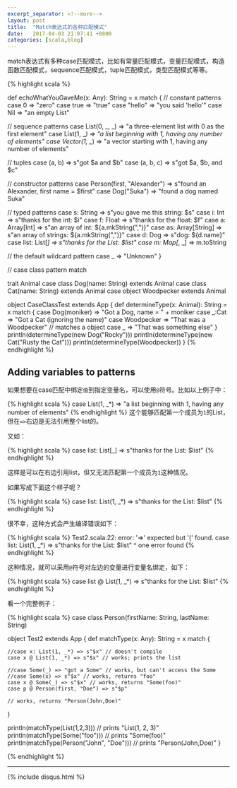 ```yaml
---
excerpt_separator: <!--more-->
layout: post
title:  "Match表达式的各种匹配模式"
date:   2017-04-03 21:07:41 +0800
categories: [scala,blog]
---
```


match表达式有多种case匹配模式，比如有常量匹配模式，变量匹配模式，构造函数匹配模式，sequence匹配模式，tuple匹配模式，类型匹配模式等等。

<!--more-->

{% highlight scala %}

def echoWhatYouGaveMe(x: Any): String = x match {
   // constant patterns
   case 0 => "zero"
   case true => "true"
   case "hello" => "you said 'hello'" case Nil => "an empty List"
   
   // sequence patterns
   case List(0, _, _) => "a three-element list with 0 as the first element"
   case List(1, _*) => "a list beginning with 1, having any number of elements" 
   case Vector(1, _*) => "a vector starting with 1, having any number of elements"

   // tuples
   case (a, b) => s"got $a and $b"
   case (a, b, c) => s"got $a, $b, and $c"
      
   // constructor patterns
   case Person(first, "Alexander") => s"found an Alexander, first name = $first" 
   case Dog("Suka") => "found a dog named Suka"
      
   // typed patterns
   case s: String => s"you gave me this string: $s"
   case i: Int => s"thanks for the int: $i"
   case f: Float => s"thanks for the float: $f"
   case a: Array[Int] => s"an array of int: ${a.mkString(",")}"
   case as: Array[String] => s"an array of strings: ${a.mkString(",")}"
   case d: Dog => s"dog: ${d.name}"
   case list: List[_] => s"thanks for the List: $list" 
   case m: Map[_, _] => m.toString
   
   // the default wildcard pattern
   case _ => "Unknown" 
}

// case class pattern match

trait Animal
case class Dog(name: String) extends Animal 
case class Cat(name: String) extends Animal 
case object Woodpecker extends Animal

object CaseClassTest extends App {
  def determineType(x: Animal): String = x match {
    case Dog(moniker) => "Got a Dog, name = " + moniker 
    case _:Cat => "Got a Cat (ignoring the name)"
    case Woodpecker => "That was a Woodpecker"  // matches a object
    case _ => "That was something else"
  }
  println(determineType(new Dog("Rocky"))) 
  println(determineType(new Cat("Rusty the Cat")))
  println(determineType(Woodpecker))
}
{% endhighlight %}

## Adding variables to patterns
如果想要在case匹配中绑定`值`到指定变量名，可以使用`@`符号。比如以上例子中：

{% highlight scala %}
case List(1, _*) => "a list beginning with 1, having any number of elements"
{% endhighlight %}
这个能够匹配第一个成员为`1`的List，但在`=>`右边是无法引用整个list的。

又如：

{% highlight scala %}
case list: List[_] => s"thanks for the List: $list"
{% endhighlight %}

这样是可以在右边引用list，但又无法匹配第一个成员为`1`这种情况。

如果写成下面这个样子呢？

{% highlight scala %}
case list: List(1, _*) => s"thanks for the List: $list"
{% endhighlight %}

很不幸，这种方式会产生编译错误如下：

{% highlight scala %}
Test2.scala:22: error: '=>' expected but '(' found.
   case list: List(1, _*) => s"thanks for the List: $list"
                       ^
one error found
{% endhighlight %}

这种情况，就可以采用`@`符号对左边的变量进行变量名绑定，如下：

{% highlight scala %}
case list @ List(1, _*) => s"thanks for the List: $list"
{% endhighlight %}

看一个完整例子：

{% highlight scala %}
case class Person(firstName: String, lastName: String) 

object Test2 extends App {
  def matchType(x: Any): String = x match {

    //case x: List(1, _*) => s"$x" // doesn't compile
    case x @ List(1, _*) => s"$x" // works; prints the list

    //case Some(_) => "got a Some" // works, but can't access the Some 
    //case Some(x) => s"$x" // works, returns "foo"
    case x @ Some(_) => s"$x" // works, returns "Some(foo)"
    case p @ Person(first, "Doe") => s"$p" 
  
    // works, returns "Person(John,Doe)" 
  }
  
  println(matchType(List(1,2,3))) // prints "List(1, 2, 3)"
  println(matchType(Some("foo"))) // prints "Some(foo)" 
  println(matchType(Person("John", "Doe"))) // prints "Person(John,Doe)"
}

{% endhighlight %}

<hr/>
{% include disqus.html %}

